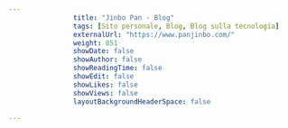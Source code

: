 ```yaml
---
                title: "Jinbo Pan - Blog"
                tags: [Sito personale, Blog, Blog sulla tecnologia]
                externalUrl: "https://www.panjinbo.com/"
                weight: 851
                showDate: false
                showAuthor: false
                showReadingTime: false
                showEdit: false
                showLikes: false
                showViews: false
                layoutBackgroundHeaderSpace: false
                
---
```


